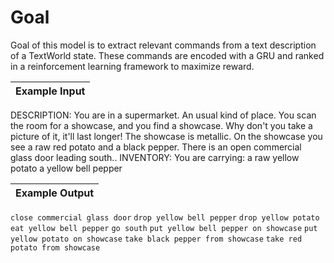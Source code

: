 # Goal
Goal of this model is to extract relevant commands from a text description of a TextWorld state. These commands are encoded with a GRU and ranked in a reinforcement learning framework to maximize reward.

Example Input |
---   | 
DESCRIPTION:  You are in a supermarket. An usual kind of place.  You scan the room for a showcase, and you find a showcase. Why don't you take a picture of it, it'll last longer! The showcase is metallic. On the showcase you see a raw red potato and a black pepper.  There is an open commercial glass door leading south.. INVENTORY: You are carrying: a raw yellow potato a yellow bell pepper

Example Output |
---   |
`close commercial glass door`
`drop yellow bell pepper`
`drop yellow potato`
`eat yellow bell pepper`
`go south`
`put yellow bell pepper on showcase`
`put yellow potato on showcase`
`take black pepper from showcase`
`take red potato from showcase`
